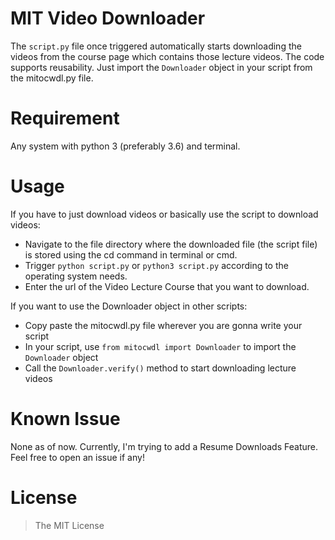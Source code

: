 # MIT Video Downloader
The ```script.py``` file once triggered automatically starts downloading the videos from the course page which contains those lecture videos. The code supports reusability. Just import the ```Downloader``` object in your script from the mitocwdl.py file.

# Requirement
Any system with python 3 (preferably 3.6) and terminal.

# Usage
If you have to just download videos or basically use the script to download videos:
- Navigate to the file directory where the downloaded file (the script file) is stored using the cd command in terminal or cmd.
- Trigger ```python script.py``` or ```python3 script.py``` according to the operating system needs.
- Enter the url of the Video Lecture Course that you want to download.

If you want to use the Downloader object in other scripts:
- Copy paste the mitocwdl.py file wherever you are gonna write your script
- In your script, use ```from mitocwdl import Downloader``` to import the ```Downloader``` object
- Call the ```Downloader.verify()``` method to start downloading lecture videos

# Known Issue
None as of now. Currently, I'm trying to add a Resume Downloads Feature. Feel free to open an issue if any!

# License
> The MIT License